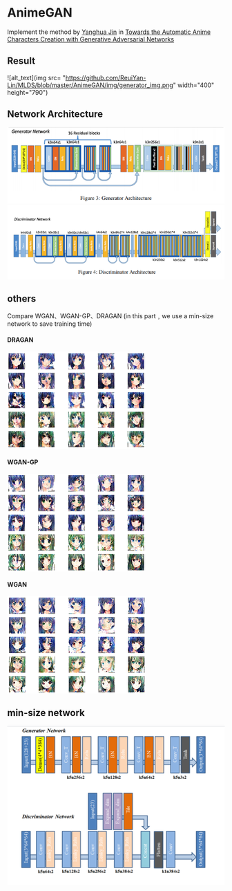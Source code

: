 # AnimeGAN
Implement the method by [Yanghua Jin](https://arxiv.org/abs/1708.05509) in [Towards the Automatic Anime Characters Creation
with Generative Adversarial Networks](https://arxiv.org/pdf/1708.05509.pdf)

## Result
![alt_text](img src= "https://github.com/ReuiYan-Lin/MLDS/blob/master/AnimeGAN/img/generator_img.png" width="400" height="790")

## Network Architecture
![alt text](https://github.com/ReuiYan-Lin/MLDS/blob/master/AnimeGAN/img/generator.png)
![alt text](https://github.com/ReuiYan-Lin/MLDS/blob/master/AnimeGAN/img/discriminator.png)

## others
Compare WGAN、WGAN-GP、DRAGAN (in this part﹐we use a min-size network to save training time)
#### DRAGAN
![alt text](https://github.com/ReuiYan-Lin/MLDS/blob/master/AnimeGAN/img/DRAGAN.gif)
#### WGAN-GP
![alt text](https://github.com/ReuiYan-Lin/MLDS/blob/master/AnimeGAN/img/WGAN_GP.gif)
#### WGAN
![alt text](https://github.com/ReuiYan-Lin/MLDS/blob/master/AnimeGAN/img/WGAN.gif)

## min-size network
![alt text](https://github.com/ReuiYan-Lin/MLDS/blob/master/AnimeGAN/img/min_size_network.png)
